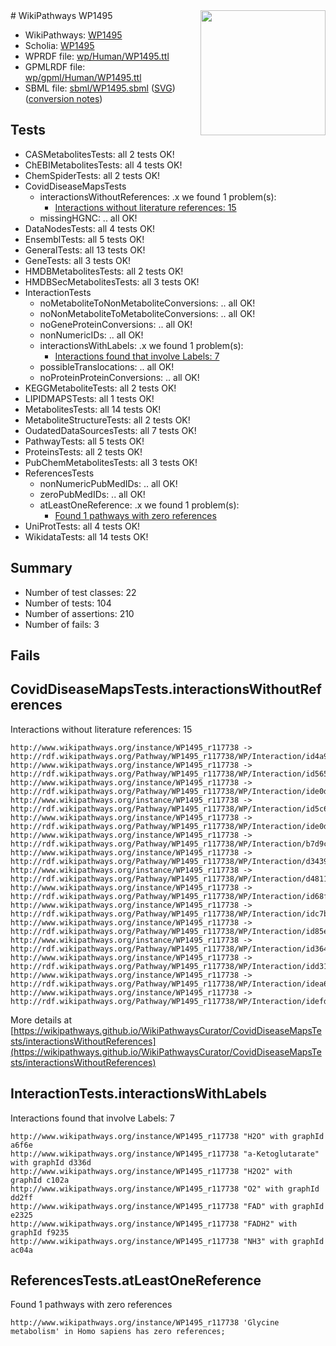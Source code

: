 <img style="float: right; width: 200px" src="../logo.png" />
# WikiPathways WP1495

* WikiPathways: [WP1495](https://identifiers.org/wikipathways:WP1495)
* Scholia: [WP1495](https://scholia.toolforge.org/wikipathways/WP1495)
* WPRDF file: [wp/Human/WP1495.ttl](../wp/Human/WP1495.ttl)
* GPMLRDF file: [wp/gpml/Human/WP1495.ttl](../wp/gpml/Human/WP1495.ttl)
* SBML file: [sbml/WP1495.sbml](../sbml/WP1495.sbml) ([SVG](../sbml/WP1495.svg)) ([conversion notes](../sbml/WP1495.txt))

## Tests
* CASMetabolitesTests: all 2 tests OK!
* ChEBIMetabolitesTests: all 4 tests OK!
* ChemSpiderTests: all 2 tests OK!
* CovidDiseaseMapsTests
    * interactionsWithoutReferences: .x we found 1 problem(s):
        * [Interactions without literature references: 15](#9701cce6)
    * missingHGNC: .. all OK!
* DataNodesTests: all 4 tests OK!
* EnsemblTests: all 5 tests OK!
* GeneralTests: all 13 tests OK!
* GeneTests: all 3 tests OK!
* HMDBMetabolitesTests: all 2 tests OK!
* HMDBSecMetabolitesTests: all 3 tests OK!
* InteractionTests
    * noMetaboliteToNonMetaboliteConversions: .. all OK!
    * noNonMetaboliteToMetaboliteConversions: .. all OK!
    * noGeneProteinConversions: .. all OK!
    * nonNumericIDs: .. all OK!
    * interactionsWithLabels: .x we found 1 problem(s):
        * [Interactions found that involve Labels: 7](#630d267e)
    * possibleTranslocations: .. all OK!
    * noProteinProteinConversions: .. all OK!
* KEGGMetaboliteTests: all 2 tests OK!
* LIPIDMAPSTests: all 1 tests OK!
* MetabolitesTests: all 14 tests OK!
* MetaboliteStructureTests: all 2 tests OK!
* OudatedDataSourcesTests: all 7 tests OK!
* PathwayTests: all 5 tests OK!
* ProteinsTests: all 2 tests OK!
* PubChemMetabolitesTests: all 3 tests OK!
* ReferencesTests
    * nonNumericPubMedIDs: .. all OK!
    * zeroPubMedIDs: .. all OK!
    * atLeastOneReference: .x we found 1 problem(s):
        * [Found 1 pathways with zero references](#35eb778e)
* UniProtTests: all 4 tests OK!
* WikidataTests: all 14 tests OK!


## Summary

* Number of test classes: 22
* Number of tests: 104
* Number of assertions: 210
* Number of fails: 3

## Fails

<a name="9701cce6" />

## CovidDiseaseMapsTests.interactionsWithoutReferences

Interactions without literature references: 15
```
http://www.wikipathways.org/instance/WP1495_r117738 -> http://rdf.wikipathways.org/Pathway/WP1495_r117738/WP/Interaction/id4a9f9c7b
http://www.wikipathways.org/instance/WP1495_r117738 -> http://rdf.wikipathways.org/Pathway/WP1495_r117738/WP/Interaction/id565c2b9b
http://www.wikipathways.org/instance/WP1495_r117738 -> http://rdf.wikipathways.org/Pathway/WP1495_r117738/WP/Interaction/ide0d609cf_2
http://www.wikipathways.org/instance/WP1495_r117738 -> http://rdf.wikipathways.org/Pathway/WP1495_r117738/WP/Interaction/id5c62036
http://www.wikipathways.org/instance/WP1495_r117738 -> http://rdf.wikipathways.org/Pathway/WP1495_r117738/WP/Interaction/ide0d609cf_1
http://www.wikipathways.org/instance/WP1495_r117738 -> http://rdf.wikipathways.org/Pathway/WP1495_r117738/WP/Interaction/b7d9c
http://www.wikipathways.org/instance/WP1495_r117738 -> http://rdf.wikipathways.org/Pathway/WP1495_r117738/WP/Interaction/d3439
http://www.wikipathways.org/instance/WP1495_r117738 -> http://rdf.wikipathways.org/Pathway/WP1495_r117738/WP/Interaction/d4811
http://www.wikipathways.org/instance/WP1495_r117738 -> http://rdf.wikipathways.org/Pathway/WP1495_r117738/WP/Interaction/id68fdd821
http://www.wikipathways.org/instance/WP1495_r117738 -> http://rdf.wikipathways.org/Pathway/WP1495_r117738/WP/Interaction/idc7b937b0
http://www.wikipathways.org/instance/WP1495_r117738 -> http://rdf.wikipathways.org/Pathway/WP1495_r117738/WP/Interaction/id85efbcf3
http://www.wikipathways.org/instance/WP1495_r117738 -> http://rdf.wikipathways.org/Pathway/WP1495_r117738/WP/Interaction/id3642edbf
http://www.wikipathways.org/instance/WP1495_r117738 -> http://rdf.wikipathways.org/Pathway/WP1495_r117738/WP/Interaction/idd3120515
http://www.wikipathways.org/instance/WP1495_r117738 -> http://rdf.wikipathways.org/Pathway/WP1495_r117738/WP/Interaction/idea68481b
http://www.wikipathways.org/instance/WP1495_r117738 -> http://rdf.wikipathways.org/Pathway/WP1495_r117738/WP/Interaction/idefdfe00e
```

More details at [https://wikipathways.github.io/WikiPathwaysCurator/CovidDiseaseMapsTests/interactionsWithoutReferences](https://wikipathways.github.io/WikiPathwaysCurator/CovidDiseaseMapsTests/interactionsWithoutReferences)

<a name="630d267e" />

## InteractionTests.interactionsWithLabels

Interactions found that involve Labels: 7
```
http://www.wikipathways.org/instance/WP1495_r117738 "H2O" with graphId a6f6e
http://www.wikipathways.org/instance/WP1495_r117738 "a-Ketoglutarate" with graphId d336d
http://www.wikipathways.org/instance/WP1495_r117738 "H2O2" with graphId c102a
http://www.wikipathways.org/instance/WP1495_r117738 "O2" with graphId dd2ff
http://www.wikipathways.org/instance/WP1495_r117738 "FAD" with graphId e2325
http://www.wikipathways.org/instance/WP1495_r117738 "FADH2" with graphId f9235
http://www.wikipathways.org/instance/WP1495_r117738 "NH3" with graphId ac04a
```

<a name="35eb778e" />

## ReferencesTests.atLeastOneReference

Found 1 pathways with zero references
```
http://www.wikipathways.org/instance/WP1495_r117738 'Glycine metabolism' in Homo sapiens has zero references; 
```

